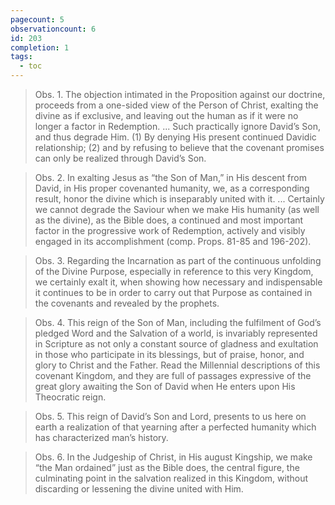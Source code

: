 ```yaml
---
pagecount: 5
observationcount: 6
id: 203
completion: 1
tags:
  - toc
---
```

>Obs. 1. The objection intimated in the Proposition against our doctrine, proceeds from a one-sided view of the Person of Christ, exalting the divine as if exclusive, and leaving out the human as if it were no longer a factor in Redemption.
>...
>Such practically ignore David’s Son, and thus degrade Him. (1) By denying His present continued Davidic relationship; (2) and by refusing to believe that the covenant promises can only be realized through David’s Son.

>Obs. 2. In exalting Jesus as “the Son of Man,” in His descent from David, in His proper covenanted humanity, we, as a corresponding result, honor the divine which is inseparably united with it.
>...
>Certainly we cannot degrade the Saviour when we make His humanity (as well as the divine), as the Bible does, a continued and most important factor in the progressive work of Redemption, actively and visibly engaged in its accomplishment (comp. Props. 81-85 and 196-202).

>Obs. 3. Regarding the Incarnation as part of the continuous unfolding of the Divine Purpose, especially in reference to this very Kingdom, we certainly exalt it, when showing how necessary and indispensable it continues to be in order to carry out that Purpose as contained in the covenants and revealed by the prophets.

>Obs. 4. This reign of the Son of Man, including the fulfilment of God’s pledged Word and the Salvation of a world, is invariably represented in Scripture as not only a constant source of gladness and exultation in those who participate in its blessings, but of praise, honor, and glory to Christ and the Father. Read the Millennial descriptions of this covenant Kingdom, and they are full of passages expressive of the great glory awaiting the Son of David when He enters upon His Theocratic reign.

>Obs. 5. This reign of David’s Son and Lord, presents to us here on earth a realization of that yearning after a perfected humanity which has characterized man’s history.

>Obs. 6. In the Judgeship of Christ, in His august Kingship, we make “the Man ordained” just as the Bible does, the central figure, the culminating point in the salvation realized in this Kingdom, without discarding or lessening the divine united with Him.


